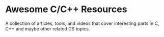 # Awesome C/C++ Resources
A collection of articles, tools, and videos that cover interesting parts in C, C++ and maybe other related CS topics.
